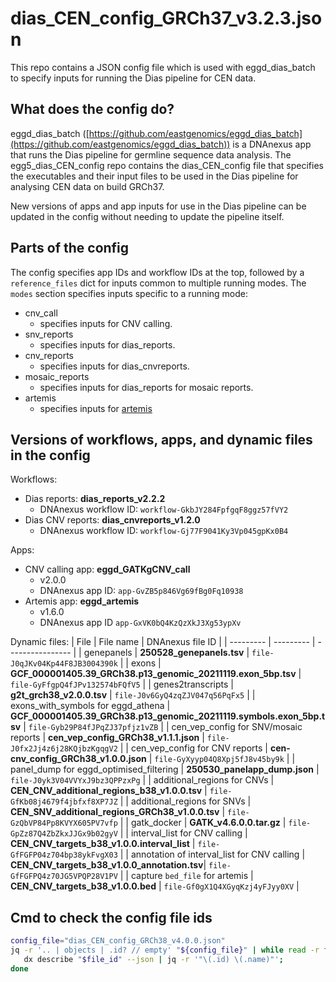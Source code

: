 # dias_CEN_config_GRCh37_v3.2.3.json

This repo contains a JSON config file which is used with eggd_dias_batch to specify inputs for running the Dias pipeline for CEN data.

## What does the config do?
eggd_dias_batch ([https://github.com/eastgenomics/eggd_dias_batch](https://github.com/eastgenomics/eggd_dias_batch)) is a DNAnexus app that runs the Dias pipeline for germline sequence data analysis. The egg5_dias_CEN_config repo contains the dias_CEN_config file that specifies the executables and their input files to be used in the Dias pipeline for analysing CEN data on build GRCh37.

New versions of apps and app inputs for use in the Dias pipeline can be updated in the config without needing to update the pipeline itself.

## Parts of the config
The config specifies app IDs and workflow IDs at the top, followed by a `reference_files` dict for inputs common to multiple running modes.
The `modes` section specifies inputs specific to a running mode:
* cnv_call
    * specifies inputs for CNV calling.
* snv_reports
    * specifies inputs for dias_reports.
* cnv_reports
    * specifies inputs for dias_cnvreports.
* mosaic_reports
    * specifies inputs for dias_reports for mosaic reports.
* artemis
    * specifies inputs for [artemis](https://github.com/eastgenomics/eggd_artemis)


## Versions of workflows, apps, and dynamic files in the config
Workflows:
* Dias reports: **dias_reports_v2.2.2**
    * DNAnexus workflow ID: `workflow-GkbJY284FpfgqF8ggz57fVY2`
* Dias CNV reports: **dias_cnvreports_v1.2.0**
    * DNAnexus workflow ID: `workflow-Gj77F9041Ky3Vp045gpKx0B4`

Apps:
* CNV calling app: **eggd_GATKgCNV_call**
    * v2.0.0
    * DNAnexus app ID: `app-GvZB5p846Vg69fBg0Fq10938`
* Artemis app: **eggd_artemis**
    * v1.6.0
    * DNAnexus app ID `app-GxVK0bQ4KzQzXkJ3Xg53ypXv`

Dynamic files:
| File      | File name | DNAnexus file ID |
| --------- | --------- | ---------------- |
| genepanels | **250528_genepanels.tsv** | `file-J0qJKv04Kp44F8JB3004390k` |
| exons | **GCF_000001405.39_GRCh38.p13_genomic_20211119.exon_5bp.tsv** | `file-GyFfgpQ4fJPv132574bFQfV5` |
| genes2transcripts | **g2t_grch38_v2.0.0.tsv** | `file-J0v6GyQ4zqZJV047q56PqFx5` |
| exons_with_symbols for eggd_athena | **GCF_000001405.39_GRCh38.p13_genomic_20211119.symbols.exon_5bp.tsv** | `file-Gyb29P84fJPqZJ37pfjz1vZB` |
| cen_vep_config for SNV/mosaic reports | **cen_vep_config_GRCh38_v1.1.1.json** | `file-J0fx2Jj4z6j28KQjbzKgqgV2` |
| cen_vep_config for CNV reports | **cen-cnv_config_GRCh38_v1.0.0.json** | `file-GyXyyp04Q8Xpj5fJ8v45by9k` |
| panel_dump for eggd_optimised_filtering | **250530_panelapp_dump.json** | `file-J0yk3V04VVYxJ9bz3QPPzxPg` |
| additional_regions for CNVs | **CEN_CNV_additional_regions_b38_v1.0.0.tsv** | `file-GfKb08j4679f4jbfxf8XP7JZ` |
| additional_regions for SNVs | **CEN_SNV_additional_regions_GRCh38_v1.0.0.tsv** | `file-GzQbVP84Pp8KVYX605PV7vfp` |
| gatk_docker | **GATK_v4.6.0.0.tar.gz** | `file-GpZz87Q4ZbZkxJJGx9b02gyV` |
| interval_list for CNV calling | **CEN_CNV_targets_b38_v1.0.0.interval_list** | `file-GfFGFP04z704bp38ykFvgX03` |
| annotation of interval_list for CNV calling | **CEN_CNV_targets_b38_v1.0.0_annotation.tsv**| `file-GfFGFPQ4z70JG5VPQP28V1PV` |
| capture `bed_file` for artemis | **CEN_CNV_targets_b38_v1.0.0.bed** | `file-Gf0gX1Q4XGyqKzj4yFJyy0XV` |


## Cmd to check the config file ids
```bash
config_file="dias_CEN_config_GRCh38_v4.0.0.json"
jq -r '.. | objects | .id? // empty' "${config_file}" | while read -r file_id; do
   dx describe "$file_id" --json | jq -r '"\(.id) \(.name)"';
done
```